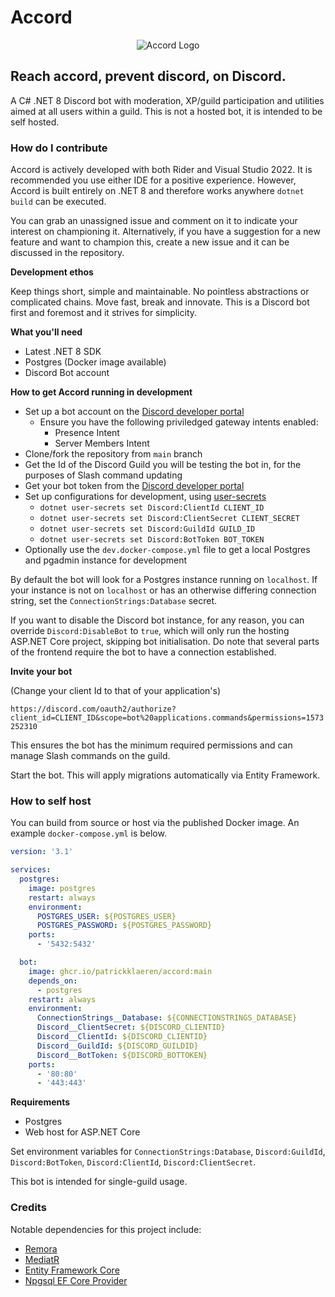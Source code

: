 # Accord
<p align="center">
    <img alt='Accord Logo' src='branding/readme-logo.png'/>
</p>

## Reach accord, prevent discord, on Discord.

A C# .NET 8 Discord bot with moderation, XP/guild participation and utilities aimed at all users within a guild. This is not a hosted bot, it is intended to be self hosted.

### How do I contribute

Accord is actively developed with both Rider and Visual Studio 2022. It is recommended you use either IDE for a positive experience. However, Accord is built entirely on .NET 8 and therefore works anywhere `dotnet build` can be executed.

You can grab an unassigned issue and comment on it to indicate your interest on championing it. Alternatively, if you have a suggestion for a new feature and want to champion this, create a new issue and it can be discussed in the repository.

**Development ethos**

Keep things short, simple and maintainable. No pointless abstractions or complicated chains. Move fast, break and innovate. This is a Discord bot first and foremost and it strives for simplicity.

**What you'll need**

- Latest .NET 8 SDK
- Postgres (Docker image available)
- Discord Bot account

**How to get Accord running in development**

- Set up a bot account on the [Discord developer portal](https://discord.com/developers/applications)
    - Ensure you have the following priviledged gateway intents enabled:
        - Presence Intent
        - Server Members Intent
- Clone/fork the repository from `main` branch
- Get the Id of the Discord Guild you will be testing the bot in, for the purposes of Slash command updating
- Get your bot token from the [Discord developer portal](https://discord.com/developers/applications)
- Set up configurations for development, using [user-secrets](https://docs.microsoft.com/en-us/aspnet/core/security/app-secrets)
    - `dotnet user-secrets set Discord:ClientId CLIENT_ID`
    - `dotnet user-secrets set Discord:ClientSecret CLIENT_SECRET`
    - `dotnet user-secrets set Discord:GuildId GUILD_ID`
    - `dotnet user-secrets set Discord:BotToken BOT_TOKEN`
- Optionally use the `dev.docker-compose.yml` file to get a local Postgres and pgadmin instance for development

By default the bot will look for a Postgres instance running on `localhost`. If your instance is not on `localhost` or has an otherwise differing connection string, set the `ConnectionStrings:Database` secret.

If you want to disable the Discord bot instance, for any reason, you can override `Discord:DisableBot` to `true`, which will only run the hosting ASP.NET Core project, skipping bot initialisation. Do note that several parts of the frontend require the bot to have a connection established.

**Invite your bot**

(Change your client Id to that of your application's)

```https://discord.com/oauth2/authorize?client_id=CLIENT_ID&scope=bot%20applications.commands&permissions=1573252310```

This ensures the bot has the minimum required permissions and can manage Slash commands on the guild.

Start the bot. This will apply migrations automatically via Entity Framework.

### How to self host

You can build from source or host via the published Docker image. An example `docker-compose.yml` is below.

```yml
version: '3.1'

services:
  postgres:
    image: postgres
    restart: always
    environment:
      POSTGRES_USER: ${POSTGRES_USER}
      POSTGRES_PASSWORD: ${POSTGRES_PASSWORD}
    ports:
      - '5432:5432'

  bot:
    image: ghcr.io/patrickklaeren/accord:main
    depends_on:
      - postgres
    restart: always
    environment:
      ConnectionStrings__Database: ${CONNECTIONSTRINGS_DATABASE}
      Discord__ClientSecret: ${DISCORD_CLIENTID}
      Discord__ClientId: ${DISCORD_CLIENTID}
      Discord__GuildId: ${DISCORD_GUILDID}
      Discord__BotToken: ${DISCORD_BOTTOKEN}
    ports:
      - '80:80'
      - '443:443'
```

**Requirements**
- Postgres
- Web host for ASP.NET Core

Set environment variables for `ConnectionStrings:Database`, `Discord:GuildId`, `Discord:BotToken`, `Discord:ClientId`, `Discord:ClientSecret`.

This bot is intended for single-guild usage.

### Credits

Notable dependencies for this project include:
- [Remora](https://github.com/Nihlus/Remora.Discord)
- [MediatR](https://github.com/jbogard/MediatR)
- [Entity Framework Core](https://docs.microsoft.com/en-us/ef/core/)
- [Npgsql EF Core Provider](https://www.npgsql.org/efcore/)
